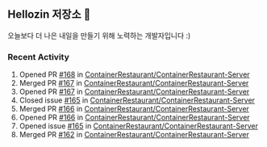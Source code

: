 ## Hellozin 저장소 🐥

오늘보다 더 나은 내일을 만들기 위해 노력하는 개발자입니다 :)

### Recent Activity

<!--START_SECTION:activity-->
1. Opened PR [#168](https://github.com/ContainerRestaurant/ContainerRestaurant-Server/pull/168) in [ContainerRestaurant/ContainerRestaurant-Server](https://github.com/ContainerRestaurant/ContainerRestaurant-Server)
2. Merged PR [#167](https://github.com/ContainerRestaurant/ContainerRestaurant-Server/pull/167) in [ContainerRestaurant/ContainerRestaurant-Server](https://github.com/ContainerRestaurant/ContainerRestaurant-Server)
3. Opened PR [#167](https://github.com/ContainerRestaurant/ContainerRestaurant-Server/pull/167) in [ContainerRestaurant/ContainerRestaurant-Server](https://github.com/ContainerRestaurant/ContainerRestaurant-Server)
4. Closed issue [#165](https://github.com/ContainerRestaurant/ContainerRestaurant-Server/issues/165) in [ContainerRestaurant/ContainerRestaurant-Server](https://github.com/ContainerRestaurant/ContainerRestaurant-Server)
5. Merged PR [#166](https://github.com/ContainerRestaurant/ContainerRestaurant-Server/pull/166) in [ContainerRestaurant/ContainerRestaurant-Server](https://github.com/ContainerRestaurant/ContainerRestaurant-Server)
6. Opened PR [#166](https://github.com/ContainerRestaurant/ContainerRestaurant-Server/pull/166) in [ContainerRestaurant/ContainerRestaurant-Server](https://github.com/ContainerRestaurant/ContainerRestaurant-Server)
7. Opened issue [#165](https://github.com/ContainerRestaurant/ContainerRestaurant-Server/issues/165) in [ContainerRestaurant/ContainerRestaurant-Server](https://github.com/ContainerRestaurant/ContainerRestaurant-Server)
8. Merged PR [#162](https://github.com/ContainerRestaurant/ContainerRestaurant-Server/pull/162) in [ContainerRestaurant/ContainerRestaurant-Server](https://github.com/ContainerRestaurant/ContainerRestaurant-Server)
<!--END_SECTION:activity-->
<!--From https://github.com/jamesgeorge007/github-activity-readme-->
